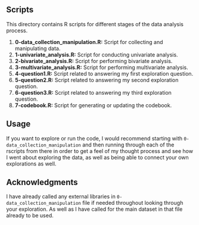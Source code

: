 ## Scripts

This directory contains R scripts for different stages of the data analysis process.


1. **0-data_collection_manipulation.R:** Script for collecting and manipulating data.
2. **1-univariate_analysis.R:** Script for conducting univariate analysis.
3. **2-bivariate_analysis.R:** Script for performing bivariate analysis.
4. **3-multivariate_analysis.R:** Script for performing multivariate analysis.
5. **4-question1.R:** Script related to answering my first exploration question.
6. **5-question2.R:** Script related to answering my second exploration question.
7. **6-question3.R:** Script related to answering my third exploration question.
8. **7-codebook.R:** Script for generating or updating the codebook.

## Usage

If you want to explore or run the code, I would recommend starting with `0-data_collection_manipulation` and then running through each of the rscripts from there in order to get a feel of my thought process and see how 
I went about exploring the data, as well as being able to connect your own 
explorations as well.

## Acknowledgments

I have already called any external libraries in `0-data_collection_manipulation` file if needed throughout looking through your exploration. As well as I have called for the main dataset in that file already to be used.

